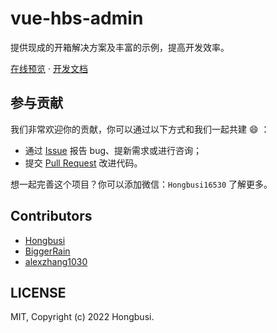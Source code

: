 # vue-hbs-admin

提供现成的开箱解决方案及丰富的示例，提高开发效率。

[在线预览](https://vue-hbs-admin.netlify.app) · [开发文档](https://vue-hbs-admin-docs.netlify.app)

## 参与贡献

我们非常欢迎你的贡献，你可以通过以下方式和我们一起共建 😄 ：

- 通过 [Issue](https://github.com/Hongbusi/vue-hbs-admin/issues) 报告 bug、提新需求或进行咨询；
- 提交 [Pull Request](https://github.com/Hongbusi/vue-hbs-admin/pulls) 改进代码。

想一起完善这个项目？你可以添加微信：`Hongbusi16530` 了解更多。

## Contributors

- [Hongbusi](https://github.com/Hongbusi)
- [BiggerRain](https://github.com/RainyNight9)
- [alexzhang1030](https://github.com/alexzhang1030)

## LICENSE

MIT, Copyright (c) 2022 Hongbusi.
